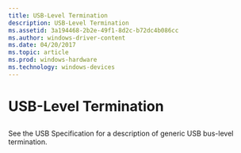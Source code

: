 ```yaml
---
title: USB-Level Termination
description: USB-Level Termination
ms.assetid: 3a194468-2b2e-49f1-8d2c-b72dc4b086cc
ms.author: windows-driver-content
ms.date: 04/20/2017
ms.topic: article
ms.prod: windows-hardware
ms.technology: windows-devices
---
```


# USB-Level Termination


## <a href="" id="ddk-usb-level-termination-ng"></a>


See the USB Specification for a description of generic USB bus-level termination.

 

 





